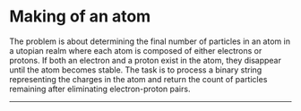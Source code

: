 
# Making of an atom

The problem is about determining the final number of particles in an atom in a utopian realm where each atom is composed of either electrons or protons. If both an electron and a proton exist in the atom, they disappear until the atom becomes stable. The task is to process a binary string representing the charges in the atom and return the count of particles remaining after eliminating electron-proton pairs.

---
